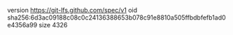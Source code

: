 version https://git-lfs.github.com/spec/v1
oid sha256:6d3ac09188c08c0c24136388653b078c91e8810a505ffbdbfefb1ad0e4356a99
size 4326

